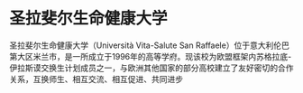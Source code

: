 # 圣拉斐尔生命健康大学

圣拉斐尔生命健康大学（Università Vita-Salute San Raffaele）位于意大利伦巴第大区米兰市，是一所成立于1996年的高等学府。现该校为欧盟框架内苏格拉底-伊拉斯谟交换生计划成员之一，与欧洲其他国家的部分高校建立了友好密切的合作关系，互换师生、相互交流、相互促进、共同进步